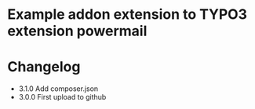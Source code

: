 # Example addon extension to TYPO3 extension powermail

# Changelog

- 3.1.0 Add composer.json
- 3.0.0 First upload to github
